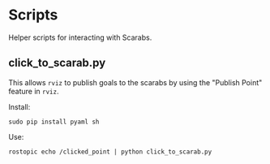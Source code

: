Scripts
=======

Helper scripts for interacting with Scarabs.


click_to_scarab.py
---------------

This allows `rviz` to publish goals to the scarabs by using the
"Publish Point" feature in `rviz`.

Install:

    sudo pip install pyaml sh

Use:

    rostopic echo /clicked_point | python click_to_scarab.py

